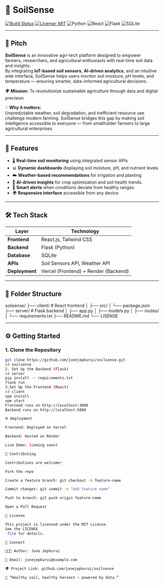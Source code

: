 # 🌱 SoilSense

[![Build Status](https://img.shields.io/badge/build-passing-brightgreen.svg)](https://github.com/junejepkurui/soilsense)
[![License: MIT](https://img.shields.io/badge/License-MIT-blue.svg)](LICENSE)
![Python](https://img.shields.io/badge/Python-3.10+-yellow.svg)
![React](https://img.shields.io/badge/Frontend-React-blue.svg)
![Flask](https://img.shields.io/badge/Backend-Flask-red.svg)
![SQLite](https://img.shields.io/badge/Database-SQLite-lightgrey.svg)

---

## 🌾 Pitch

**SoilSense** is an innovative agri-tech platform designed to empower farmers, researchers, and agricultural enthusiasts with real-time soil data and insights.  
By integrating **IoT-based soil sensors**, **AI-driven analytics**, and an intuitive web interface, SoilSense helps users monitor soil moisture, pH levels, and temperature — ensuring smarter, data-informed agricultural decisions.

🌍 **Mission:** To revolutionize sustainable agriculture through data and digital precision.

💡 **Why it matters:**  
Unpredictable weather, soil degradation, and inefficient resource use challenge modern farming. SoilSense bridges this gap by making soil intelligence accessible to everyone — from smallholder farmers to large agricultural enterprises.

---

## 🚀 Features

- 🌡️ **Real-time soil monitoring** using integrated sensor APIs  
- 📊 **Dynamic dashboards** displaying soil moisture, pH, and nutrient levels  
- ☁️ **Weather-based recommendations** for irrigation and planting  
- 🧠 **AI-driven insights** for crop optimization and soil health trends. 
- 🔔 **Smart alerts** when conditions deviate from healthy ranges.
- 🌍 **Responsive interface** accessible from any device

---

## 🛠️ Tech Stack

| Layer | Technology |
|-------|-------------|
| **Frontend** | React.js, Tailwind CSS |
| **Backend** | Flask (Python) |
| **Database** | SQLite |
| **APIs** | Soil Sensors API, Weather API |
| **Deployment** | Vercel (Frontend) + Render (Backend) |

---

## 📂 Folder Structure 

soilsense/
├── client/ # React frontend
│ ├── src/
│ └── package.json
├── server/ # Flask backend
│ ├── app.py
│ ├── models.py
│ ├── routes/
│ └── requirements.txt
├── README.md
└── LISENSE 

---

## ⚙️ Getting Started

### 1. Clone the Repository

```bash
git clone https://github.com/junejepkurui/soilsense.git
cd soilsense
2. Set Up the Backend (Flask)
cd server
pip install -r requirements.txt
flask run
3.Set Up the Frontend (React)
cd client
npm install
npm start
Frontend runs on http://localhost:3000
Backend runs on http://localhost:5000

🌐 Deployment

Frontend: Deployed on Vercel

Backend: Hosted on Render

Live Demo: (coming soon)

🤝 Contributing

Contributions are welcome!

Fork the repo

Create a feature branch: git checkout -b feature-name

Commit changes: git commit -m "Add feature name"

Push to branch: git push origin feature-name

Open a Pull Request

📄 License

This project is licensed under the MIT License.
See the LICENSE
 file for details.

💬 Connect

👩🏽‍💻 Author: June Jepkurui

📧 Email: junejepkurui@example.com

🌍 Project Link: github.com/junejepkurui/soilsense

🌱 “Healthy soil, healthy harvest — powered by data.”







